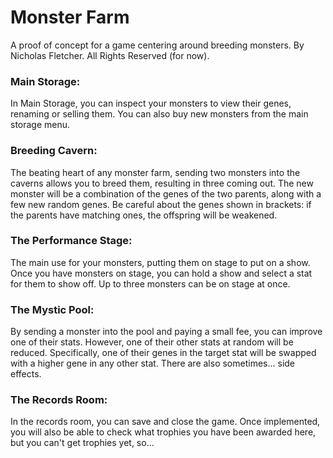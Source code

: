# Monster Farm
A proof of concept for a game centering around breeding monsters. By Nicholas Fletcher. All Rights Reserved (for now).

### Main Storage:
In Main Storage, you can inspect your monsters to view their genes, renaming or selling them. You can also buy new monsters from the main storage menu.

### Breeding Cavern:
The beating heart of any monster farm, sending two monsters into the caverns allows you to breed them, resulting in three coming out. The new monster will be a combination of the genes of the two parents, along with a few new random genes. Be careful about the genes shown in brackets: if the parents have matching ones, the offspring will be weakened.

### The Performance Stage:
The main use for your monsters, putting them on stage to put on a show. Once you have monsters on stage, you can hold a show and select a stat for them to show off. Up to three monsters can be on stage at once.

### The Mystic Pool:
By sending a monster into the pool and paying a small fee, you can improve one of their stats. However, one of their other stats at random will be reduced. Specifically, one of their genes in the target stat will be swapped with a higher gene in any other stat. There are also sometimes... side effects.

### The Records Room:
In the records room, you can save and close the game. Once implemented, you will also be able to check what trophies you have been awarded here, but you can't get trophies yet, so...